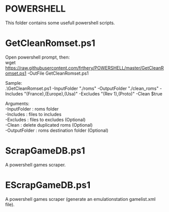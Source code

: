 # POWERSHELL
This folder contains some usefull powershell scripts.

# GetCleanRomset.ps1
Open powershell prompt, then:<br/>
wget https://raw.githubusercontent.com/frthery/POWERSHELL/master/GetCleanRomset.ps1 -OutFile GetCleanRomset.ps1

Sample:<br/>
.\GetCleanRomset.ps1 -InputFolder "./roms" -OutputFolder "./clean_roms" -Includes "(France),(Europe),(Usa)" -Excludes "(Rev 1),(Proto)" -Clean $true

Arguments:<br/>
-InputFolder  : roms folder<br/>
-Includes     : files to includes<br/>
-Excludes     : files to excludes (Optional)<br/>
-Clean        : delete duplicated roms (Optional)<br/>
-OutputFolder : roms destination folder (Optional)<br/>

# ScrapGameDB.ps1
A powershell games scraper.

# EScrapGameDB.ps1
A powershell games scraper (generate an emulationstation gamelist.xml file).
